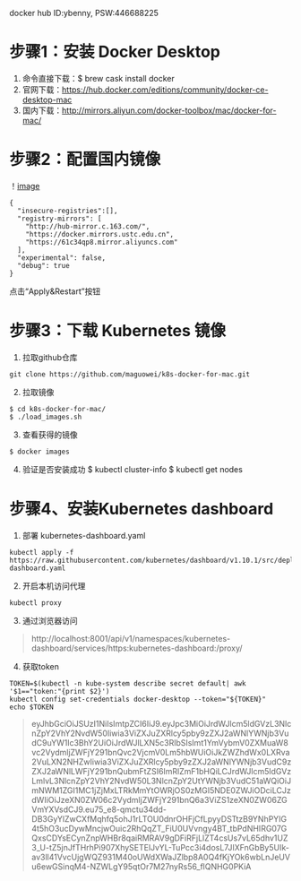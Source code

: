 docker hub ID:ybenny, PSW:446688225

# 步骤1：安装 Docker Desktop
1. 命令直接下载：$ brew cask install docker
2. 官网下载：https://hub.docker.com/editions/community/docker-ce-desktop-mac
3. 国内下载：http://mirrors.aliyun.com/docker-toolbox/mac/docker-for-mac/

# 步骤2：配置国内镜像
！[image](/Users/ybenny/Documents/未命名文件夹/mirror.png)

```
{
  "insecure-registries":[],
  "registry-mirrors": [
    "http://hub-mirror.c.163.com/",
    "https://docker.mirrors.ustc.edu.cn",
    "https://61c34qp8.mirror.aliyuncs.com"
  ],
  "experimental": false,
  "debug": true
}
```
点击“Apply&Restart”按钮

# 步骤3：下载 Kubernetes 镜像
1. 拉取github仓库
```
git clone https://github.com/maguowei/k8s-docker-for-mac.git
```
2. 拉取镜像
```
$ cd k8s-docker-for-mac/
$ ./load_images.sh
```
3. 查看获得的镜像
```
$ docker images
```
4. 验证是否安装成功
$ kubectl cluster-info
$ kubectl get nodes


# 步骤4、安装Kubernetes  dashboard
1. 部署 kubernetes-dashboard.yaml
```
kubectl apply -f https://raw.githubusercontent.com/kubernetes/dashboard/v1.10.1/src/deploy/recommended/kubernetes-dashboard.yaml
```
2. 开启本机访问代理
```
kubectl proxy
```
3. 通过浏览器访问 
> http://localhost:8001/api/v1/namespaces/kubernetes-dashboard/services/https:kubernetes-dashboard:/proxy/
4. 获取token
```
TOKEN=$(kubectl -n kube-system describe secret default| awk '$1=="token:"{print $2}')
kubectl config set-credentials docker-desktop --token="${TOKEN}"
echo $TOKEN
```
> eyJhbGciOiJSUzI1NiIsImtpZCI6IiJ9.eyJpc3MiOiJrdWJlcm5ldGVzL3NlcnZpY2VhY2NvdW50Iiwia3ViZXJuZXRlcy5pby9zZXJ2aWNlYWNjb3VudC9uYW1lc3BhY2UiOiJrdWJlLXN5c3RlbSIsImt1YmVybmV0ZXMuaW8vc2VydmljZWFjY291bnQvc2VjcmV0Lm5hbWUiOiJkZWZhdWx0LXRva2VuLXN2NHZwIiwia3ViZXJuZXRlcy5pby9zZXJ2aWNlYWNjb3VudC9zZXJ2aWNlLWFjY291bnQubmFtZSI6ImRlZmF1bHQiLCJrdWJlcm5ldGVzLmlvL3NlcnZpY2VhY2NvdW50L3NlcnZpY2UtYWNjb3VudC51aWQiOiJmNWM1ZGI1MC1jZjMxLTRkMmYtOWRjOS0zMGI5NDE0ZWJiODciLCJzdWIiOiJzeXN0ZW06c2VydmljZWFjY291bnQ6a3ViZS1zeXN0ZW06ZGVmYXVsdCJ9.eu75_e8-qmctu34dd-DB3GyYlZwCXfMqhfq5ohJ1rLTOU0dnrOHFjCfLpyyDSTtzB9YNhPYIG4t5hO3ucDywMncjwOuic2RhQqZT_FiU0UVvngy4BT_tbPdNHIRG07GQxsCDYsECynZnpWHBr8qaiRMRAV9gDFiRFjLlZT4csUs7vL65dhv1UZ3_U-tZ5jnJfTHrhPi907XhySETElJvYL-TuPcc3i4dosL7JIXFnGbBy5UIk-av3ll41VvcUjgWQZ931M40oUWdXWaJZlbp8A0Q4fKjYOk6wbLnJeUVu6ewGSinqM4-NZWLgY95qtOr7M27nyRs56_flQNHG0PKiA

